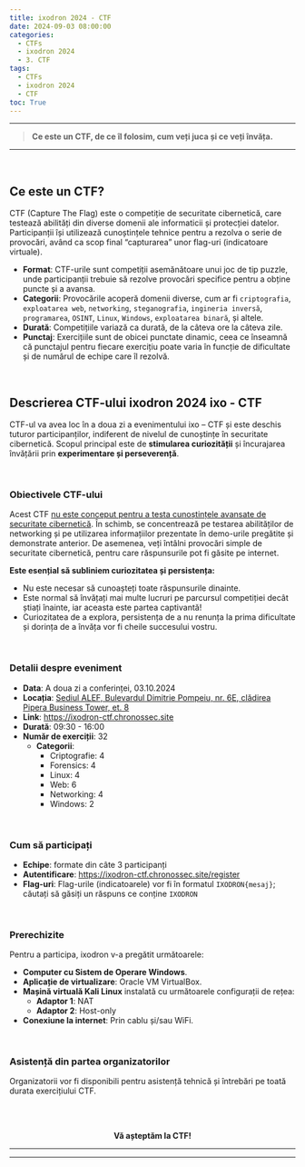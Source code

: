 ```yaml
---
title: ixodron 2024 - CTF
date: 2024-09-03 08:00:00
categories:
  - CTFs
  - ixodron 2024
  - 3. CTF
tags:
  - CTFs
  - ixodron 2024
  - CTF
toc: True
---
```


---

> **Ce este un CTF, de ce îl folosim, cum veți juca și ce veți învăța.**

---

<!-- more -->

<br>

## Ce este un CTF?

CTF (Capture The Flag) este o competiție de securitate cibernetică, care testează abilități din diverse domenii ale informaticii și protecției datelor. Participanții își utilizează cunoștințele tehnice pentru a rezolva o serie de provocări, având ca scop final “capturarea” unor flag-uri (indicatoare virtuale).


- **Format**: CTF-urile sunt competiții asemănătoare unui joc de tip puzzle, unde participanții trebuie să rezolve provocări specifice pentru a obține puncte și a avansa.
- **Categorii**: Provocările acoperă domenii diverse, cum ar fi `criptografia`, `exploatarea web`, `networking`, `steganografia`, `ingineria inversă`, `programarea`, `OSINT`, `Linux`, `Windows`, `exploatarea binară`, și altele.
- **Durată**: Competițiile variază ca durată, de la câteva ore la câteva zile.
- **Punctaj**: Exercițiile sunt de obicei punctate dinamic, ceea ce înseamnă că punctajul pentru fiecare exercițiu poate varia în funcție de dificultate și de numărul de echipe care îl rezolvă.


<br>

## Descrierea CTF-ului ixodron 2024 ixo - CTF

CTF-ul va avea loc în a doua zi a evenimentului ixo – CTF și este deschis tuturor participanților, indiferent de nivelul de cunoștințe în securitate cibernetică. Scopul principal este de **stimularea curiozității** și încurajarea învățării prin **experimentare și perseverență**.

<br>

### Obiectivele CTF-ului

Acest CTF <u>nu este conceput pentru a testa cunoștințele avansate de securitate cibernetică</u>. În schimb, se concentrează pe testarea abilităților de networking și pe utilizarea informațiilor prezentate în demo-urile pregătite și demonstrate anterior. De asemenea, veți întâlni provocări simple de securitate cibernetică, pentru care răspunsurile pot fi găsite pe internet.

**Este esențial să subliniem curiozitatea și persistența:**
- Nu este necesar să cunoașteți toate răspunsurile dinainte.
- Este normal să învățați mai multe lucruri pe parcursul competiției decât știați înainte, iar aceasta este partea captivantă!
- Curiozitatea de a explora, persistența de a nu renunța la prima dificultate și dorința de a învăța vor fi cheile succesului vostru.


<br>

### Detalii despre eveniment

- **Data**: A doua zi a conferinței, 03.10.2024
- **Locația**: [Sediul ALEF, Bulevardul Dimitrie Pompeiu, nr. 6E, clădirea Pipera Business Tower, et. 8](https://maps.app.goo.gl/UT8fBvJhVJKecEhH6)
- **Link**: https://ixodron-ctf.chronossec.site
- **Durată**: 09:30 - 16:00
- **Număr de exerciții**: 32
    - **Categorii**:
        - Criptografie: 4
        - Forensics: 4
        - Linux: 4
        - Web: 6
        - Networking: 4
        - Windows: 2

<br>

### Cum să participați

- **Echipe**: formate din câte 3 participanți 
- **Autentificare**: https://ixodron-ctf.chronossec.site/register
- **Flag-uri**: Flag-urile (indicatoarele) vor fi în formatul `IXODRON{mesaj}`; căutați să găsiți un răspuns ce conține `IXODRON` 

<br>

### Prerechizite

Pentru a participa, ixodron v-a pregătit următoarele:

- **Computer cu Sistem de Operare Windows**.
- **Aplicație de virtualizare**: Oracle VM VirtualBox.
- **Mașină virtuală Kali Linux** instalată cu următoarele configurații de rețea:
  - **Adaptor 1**: NAT
  - **Adaptor 2**: Host-only
- **Conexiune la internet**: Prin cablu și/sau WiFi.

<br>

### Asistență din partea organizatorilor

Organizatorii vor fi disponibili pentru asistență tehnică și întrebări pe toată durata exercițiului CTF. 


<br>
<br>

<p style="text-align:center">
  <b>Vă așteptăm la CTF!</b>
</p>

---
---
